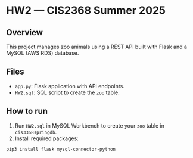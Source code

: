 # HW2 — CIS2368 Summer 2025

## Overview

This project manages zoo animals using a REST API built with Flask and a MySQL (AWS RDS) database.

## Files

- `app.py`: Flask application with API endpoints.
- `HW2.sql`: SQL script to create the `zoo` table.

## How to run

1. Run `HW2.sql` in MySQL Workbench to create your `zoo` table in `cis3368springdb`.
2. Install required packages:

```bash
pip3 install flask mysql-connector-python
